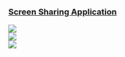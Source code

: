 ### [Screen Sharing Application](https://github.com/tonghohin/screen-sharing)

![](https://img.shields.io/github/license/tonghohin/screen-sharing?style=flat-square)<br />
[![](https://img.shields.io/github/last-commit/scillidan/screen-sharing/main?label=last%20commit%20(fork)&style=flat-square)](https://github.com/scillidan/screen-sharing)<br />
![](https://img.shields.io/badge/Vercel-black?style=flat&logo=Vercel&logoColor=white)